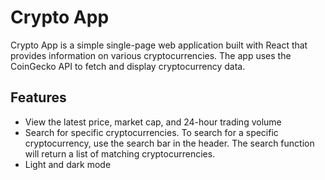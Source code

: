 # Crypto App

Crypto App is a simple single-page web application built with React that provides information on various cryptocurrencies. The app uses the CoinGecko API to fetch and display cryptocurrency data.

## Features

- View the latest price, market cap, and 24-hour trading volume
- Search for specific cryptocurrencies. To search for a specific cryptocurrency, use the search bar in the header. The search function will return a list of matching cryptocurrencies.
- Light and dark mode
